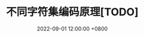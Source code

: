 ---
layout: post
title: 不同字符集编码原理[TODO]
date: 2022-09-01 12:00:00 +0800
last_modified_at: 2022-12-16 17:21:05 +0800
tags: [tech]
author:
author_url:
---